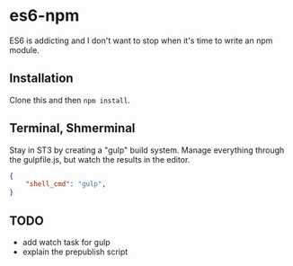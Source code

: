 # es6-npm

ES6 is addicting and I don't want to stop when it's time to write an npm module.

## Installation

Clone this and then `npm install`.

## Terminal, Shmerminal

Stay in ST3 by creating a "gulp" build system.  Manage everything through the gulpfile.js, but watch the results in the editor.
```json
{
    "shell_cmd": "gulp",
}
```

## TODO

* add watch task for gulp
* explain the prepublish script